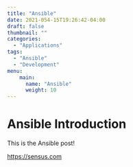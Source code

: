 ```yaml
---
title: "Ansible"
date: 2021-054-15T19:26:42-04:00
draft: false
thumbnail: ""
categories:
  - "Applications"
tags:
  - "Ansible"
  - "Development"
menu:
    main:
      name: "Ansible"
      weight: 10
---
```


# Ansible Introduction

This is the Ansible post!

https://sensus.com
